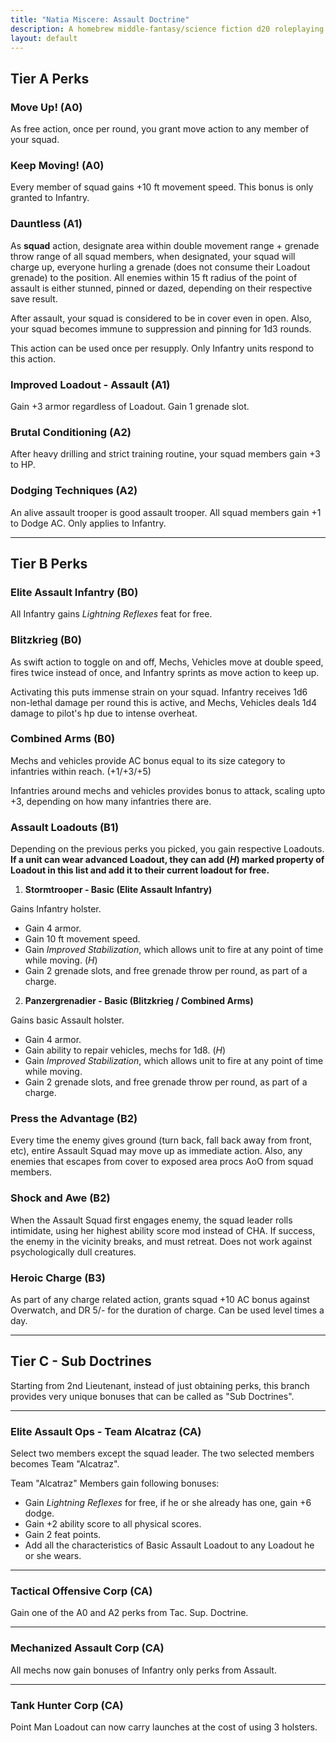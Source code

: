 ```yaml
---
title: "Natia Miscere: Assault Doctrine"
description: A homebrew middle-fantasy/science fiction d20 roleplaying game system based on Pathfinder
layout: default
---
```


## Tier A Perks

### Move Up! (A0)

As free action, once per round, you grant move action to any member of your squad.

### Keep Moving! (A0)

Every member of squad gains +10 ft movement speed. This bonus is only granted to Infantry.

### Dauntless (A1)

As **squad** action, designate area within double movement range + grenade throw range of all squad members, when designated, your squad will charge up, everyone hurling a grenade (does not consume their Loadout grenade) to the position. All enemies within 15 ft radius of the point of assault is either stunned, pinned or dazed, depending on their respective save result.

After assault, your squad is considered to be in cover even in open. Also, your squad becomes immune to suppression and pinning for 1d3 rounds.

This action can be used once per resupply. Only Infantry units respond to this action.

### Improved Loadout - Assault (A1)

Gain +3 armor regardless of Loadout. Gain 1 grenade slot.

### Brutal Conditioning (A2)

After heavy drilling and strict training routine, your squad members gain +3 to HP.

### Dodging Techniques (A2)

An alive assault trooper is good assault trooper. All squad members gain +1 to Dodge AC. Only applies to Infantry.

---

## Tier B Perks

### Elite Assault Infantry (B0)

All Infantry gains *Lightning Reflexes* feat for free.

### Blitzkrieg (B0)

As swift action to toggle on and off, Mechs, Vehicles move at double speed, fires twice instead of once, and Infantry sprints as move action to keep up.

Activating this puts immense strain on your squad. Infantry receives 1d6 non-lethal damage per round this is active, and Mechs, Vehicles deals 1d4 damage to pilot's hp due to intense overheat.

### Combined Arms (B0)

Mechs and vehicles provide AC bonus equal to its size category to infantries within reach. (+1/+3/+5)

Infantries around mechs and vehicles provides bonus to attack, scaling upto +3, depending on how many infantries there are.

### Assault Loadouts (B1)

Depending on the previous perks you picked, you gain respective Loadouts. **If a unit can wear advanced Loadout, they can add (*H*) marked property of Loadout in this list and add it to their current loadout for free.**

1. **Stormtrooper - Basic (Elite Assault Infantry)**

Gains Infantry holster.

  + Gain 4 armor.
  + Gain 10 ft movement speed.
  + Gain *Improved Stabilization*, which allows unit to fire at any point of time while moving. (*H*)
  + Gain 2 grenade slots, and free grenade throw per round, as part of a charge.
  
2. **Panzergrenadier - Basic (Blitzkrieg / Combined Arms)**

Gains basic Assault holster.

  + Gain 4 armor.
  + Gain ability to repair vehicles, mechs for 1d8. (*H*)
  + Gain *Improved Stabilization*, which allows unit to fire at any point of time while moving.
  + Gain 2 grenade slots, and free grenade throw per round, as part of a charge.
  
### Press the Advantage (B2)

Every time the enemy gives ground (turn back, fall back away from front, etc), entire Assault Squad may move up as immediate action. Also, any enemies that escapes from cover to exposed area procs AoO from squad members.

### Shock and Awe (B2)

When the Assault Squad first engages enemy, the squad leader rolls intimidate, using her highest ability score mod instead of CHA. If success, the enemy in the vicinity breaks, and must retreat. Does not work against psychologically dull creatures.

### Heroic Charge (B3)

As part of any charge related action, grants squad +10 AC bonus against Overwatch, and DR 5/- for the duration of charge. Can be used level times a day.

---

## Tier C - Sub Doctrines

Starting from 2nd Lieutenant, instead of just obtaining perks, this branch provides very unique bonuses that can be called as "Sub Doctrines".

---

### Elite Assault Ops - Team Alcatraz (CA)

Select two members except the squad leader. The two selected members becomes Team "Alcatraz".

Team "Alcatraz" Members gain following bonuses:

+ Gain *Lightning Reflexes* for free, if he or she already has one, gain +6 dodge.
+ Gain +2 ability score to all physical scores.
+ Gain 2 feat points.
+ Add all the characteristics of Basic Assault Loadout to any Loadout he or she wears.

---

### Tactical Offensive Corp (CA)

Gain one of the A0 and A2 perks from Tac. Sup. Doctrine.

---

### Mechanized Assault Corp (CA)

All mechs now gain bonuses of Infantry only perks from Assault.

---

### Tank Hunter Corp (CA)

Point Man Loadout can now carry launches at the cost of using 3 holsters.
